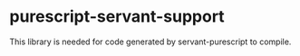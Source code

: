 # purescript-servant-support

This library is needed for code generated by servant-purescript to compile.
